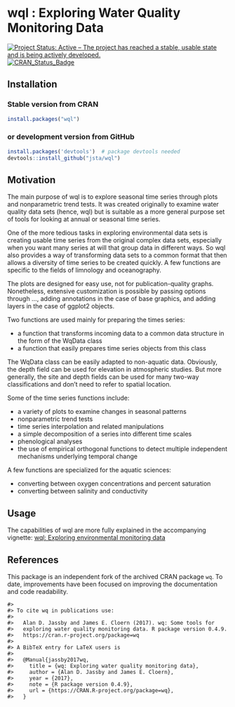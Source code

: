 
<!-- README.md is generated from README.Rmd. Please edit that file -->

# wql : Exploring Water Quality Monitoring Data

[![Project Status: Active – The project has reached a stable, usable
state and is being actively
developed.](http://www.repostatus.org/badges/latest/active.svg)](http://www.repostatus.org/#active)
[![CRAN\_Status\_Badge](http://www.r-pkg.org/badges/version/wql)](https://cran.r-project.org/package=wql)

## Installation

### Stable version from CRAN

``` r
install.packages("wql")
```

### or development version from GitHub

``` r
install.packages('devtools')  # package devtools needed
devtools::install_github("jsta/wql")
```

## Motivation

The main purpose of wql is to explore seasonal time series through plots
and nonparametric trend tests. It was created originally to examine
water quality data sets (hence, wql) but is suitable as a more general
purpose set of tools for looking at annual or seasonal time series.

One of the more tedious tasks in exploring environmental data sets is
creating usable time series from the original complex data sets,
especially when you want many series at will that group data in
different ways. So wql also provides a way of transforming data sets to
a common format that then allows a diversity of time series to be
created quickly. A few functions are specific to the fields of limnology
and oceanography.

The plots are designed for easy use, not for publication-quality graphs.
Nonetheless, extensive customization is possible by passing options
through …, adding annotations in the case of base graphics, and adding
layers in the case of ggplot2 objects.

Two functions are used mainly for preparing the times series:

-   a function that transforms incoming data to a common data structure
    in the form of the WqData class
-   a function that easily prepares time series objects from this class

The WqData class can be easily adapted to non-aquatic data. Obviously,
the depth field can be used for elevation in atmospheric studies. But
more generally, the site and depth fields can be used for many two-way
classifications and don’t need to refer to spatial location.

Some of the time series functions include:

-   a variety of plots to examine changes in seasonal patterns
-   nonparametric trend tests
-   time series interpolation and related manipulations
-   a simple decomposition of a series into different time scales
-   phenological analyses
-   the use of empirical orthogonal functions to detect multiple
    independent mechanisms underlying temporal change

A few functions are specialized for the aquatic sciences:

-   converting between oxygen concentrations and percent saturation
-   converting between salinity and conductivity

## Usage

The capabilities of wql are more fully explained in the accompanying
vignette: [wql: Exploring environmental monitoring
data](https://jsta.github.io/wql/articles/wql-package.html)

## References

This package is an independent fork of the archived CRAN package `wq`.
To date, improvements have been focused on improving the documentation
and code readability.

    #> 
    #> To cite wq in publications use:
    #> 
    #>   Alan D. Jassby and James E. Cloern (2017). wq: Some tools for
    #>   exploring water quality monitoring data. R package version 0.4.9.
    #>   https://cran.r-project.org/package=wq
    #> 
    #> A BibTeX entry for LaTeX users is
    #> 
    #>   @Manual{jassby2017wq,
    #>     title = {wq: Exploring water quality monitoring data},
    #>     author = {Alan D. Jassby and James E. Cloern},
    #>     year = {2017},
    #>     note = {R package version 0.4.9},
    #>     url = {https://CRAN.R-project.org/package=wq},
    #>   }
